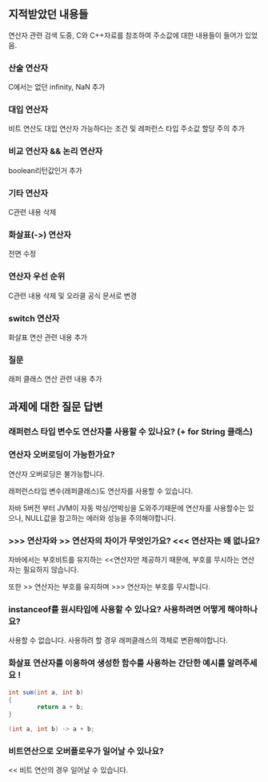 ## 지적받았던 내용들
연산자 관련 검색 도중, C와 C++자료를 참조하여 주소값에 대한 내용들이 들어가 있었음.

### 산술 연산자
C에서는 없던 infinity, NaN 추가

### 대입 연산자
비트 연산도 대입 연산자 가능하다는 조건 및 레퍼런스 타입 주소값 할당 주의 추가

### 비교 연산자 && 논리 연산자
boolean리턴값인거 추가

### 기타 연산자
C관련 내용 삭제

### 화살표(->) 연산자
전면 수정

### 연산자 우선 순위
C관련 내용 삭제 및 오라클 공식 문서로 변경

### switch 연산자
화살표 연산 관련 내용 추가

### 질문
래퍼 클래스 연산 관련 내용 추가


## 과제에 대한 질문 답변

### 래퍼런스 타입 변수도 연산자를 사용할 수 있나요? (+ for String 클래스)
### 연산자 오버로딩이 가능한가요?

연산자 오버로딩은 불가능합니다.

래퍼런스타입 변수(래퍼클래스)도 연산자를 사용할 수 있습니다.

자바 5버전 부터 JVM이 자동 박싱/언박싱을 도와주기때문에 연산자를 사용할수는 있으나, NULL값을 참고하는 에러와 성능을 주의해야합니다.

### >>> 연산자와 >> 연산자의 차이가 무엇인가요? <<< 연산자는 왜 없나요?

자바에서는 부호비트를 유지하는 <<연산자만 제공하기 때문에, 부호를 무시하는 연산자는 필요하지 않습니다.

또한 >> 연산자는 부호를 유지하며 >>> 연산자는 부호를 무시합니다.

### instanceof를 원시타입에 사용할 수 있나요? 사용하려면 어떻게 해야하나요?

사용할 수 없습니다. 사용하려 할 경우 래퍼클래스의 객체로 변환해야합니다.


### 화살표 연산자를 이용하여 생성한 함수를 사용하는 간단한 예시를 알려주세요 !
```java
int sum(int a, int b)
{
		return a + b;
}

(int a, int b) -> a + b;
```

### 비트연산으로 오버플로우가 일어날 수 있나요?

<< 비트 연산의 경우 일어날 수 있습니다.